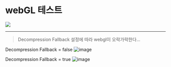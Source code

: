 # webGL 테스트
[![](https://github.com/s8st/s8st/assets/153998744/3fbe7ae9-bb92-44ab-958e-50917e8c2f37)](https://s8st.github.io/20240325MyShield/)

---  
> Decompression Fallback 설정에 따라 webgl이 오락가락한다...

Decompression Fallback = false
![image](https://github.com/s8st/20240325MyShield/assets/153998744/1f3659fc-1a79-4f12-bcd8-680952748bb4)  


Decompression Fallback = true 
![image](https://github.com/s8st/20240325MyShield/assets/153998744/4e853ef3-9697-4110-9e0d-688dd49545b1)

